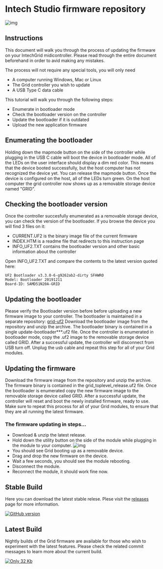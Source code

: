 # Intech Studio firmware repository
![img](https://intech.studio/assets/image/grid_magnetic_interface_1.jpg)

## Instructions
This document will walk you through the process of updating the firmware on your IntechGrid midicontroller. Please read through the  entire document beforehand in order to avid making any mistakes.
 
 The process will not require any special tools, you will only need
 - A computer running Windows, Mac or Linux
 - The Grid controller you wish to update
 - A USB Type C data cable
 
This tutorial will walk you through the following steps:
 - Enumerate in bootloader mode
 - Check the bootloader version on the controller
 - Update the bootloader if it is outdated
 - Upload the new application firmware

 
 
## Enumerating the bootloader

Holding down the mapmode button on the side of the controller while plugging in the USB C cable will boot the device in bootloader mode. All of the LEDs on the user interface should display a dim red color. This means that the device booted successfully, but the host computer has not recognized the device yet. You can release the mapmode button. Once the device is configured on the host, all of the LEDs turn green. On the host computer the grid controller now shows up as a removable storage device named "GRID".

## Checking the bootloader version
Once the controller succesfully enumerated as a removable storage device, you can check the version of the bootloader. If you browse the device you will find 3 files on it:
- CURRENT.UF2 is the binary image file of the current firmware
- INDEX.HTM is a readme file that redirects to this instruction page
- INFO_UF2.TXT contains the bootloader version and other basic information about the controller

Open INFO_UF2.TXT and compare the contents to the latest version quoted here:

```
UF2 Bootloader v3.3.0-6-g9262ab2-dirty SFHWRO
Model: Bootloader 20191211
Board-ID: SAMD51N20A-GRID
```

## Updating the bootloader
Please verify the Bootloader version before before uploading a new firmware image to your controller. The bootloader is maintained in a separate repository:
[grid-uf2](https://github.com/intechstudio/grid-uf2/releases/tag/v4.3.3-8)
Download the bootloader image from the repository and unzip the archive. The bootloader binary is contained in a single update-bootloader***.uf2 file. Once the controller is enumerated in bootloader mode, copy the .uf2 image to the removable storage device called GRID. After a successful update, the controller will disconnect from USB turn off. Unplug the usb cable and repeat this step for all of your Grid modules.

## Updating the firmware
Download the firmware image from the repository and unzip the archive. The firmware binary is contained in the  grid_toplevel_release.uf2 file. Once the bootloader is enumerated copy the new firmware image to the removable storage device called GRID. After a successful update, the controller will reset and boot the newly installed firmware, ready to use. Make sure to repeat this process for all of your Grid modules, to ensure that they are all running the latest firmware.

### The firmware updating in steps...
- Download & unzip the latest release.
- Hold down the utility button on the side of the module while plugging in the module to your computer.
![img](https://intech.studio/assets/image/access_bootloader.gif)
- You should see Grid booting up as a removable device.
- Drag and drop the new firmware on the device.
- Wait a few seconds, you should see the module rebooting.
- Disconnect the module.
- Reconnect the module, it should work fine now.

## Stable Build
Here you can download the latest stable relese. Plese visit the [releases](https://github.com/intechstudio/grid-fw/releases)
page for more information.

[![GitHub version](https://badge.fury.io/gh/intechstudio%2Fgrid-fw.svg)](https://github.com/intechstudio/grid-fw/releases/latest)

## Latest Build
Nightly builds of the Grid firmware are available for those who wish to experiment with the latest features.
Please check the related commit messages to learn more about the current build.

[![Only 32 Kb](https://badge-size.herokuapp.com/intechstudio/grid-fw/master/grid_toplevel/grid_toplevel_release.uf2)](https://github.com/intechstudio/grid-fw/tree/master/grid_toplevel/grid_toplevel_release.uf2)

